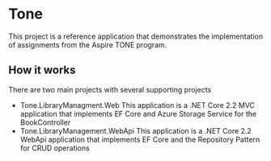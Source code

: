 # Tone
This project is a reference application that demonstrates the implementation of assignments from the Aspire TONE program.

## How it works
There are two main projects with several supporting projects
- Tone.LibraryManagment.Web
  This application is a .NET Core 2.2 MVC application that implements EF Core and Azure Storage Service for the BookController
- Tone.LibraryManagement.WebApi
  This application is a .NET Core 2.2 WebApi application that implements EF Core and the Repository Pattern for CRUD operations
  
